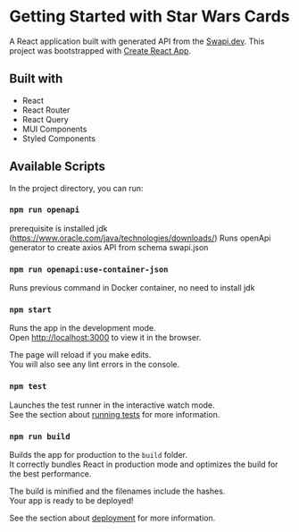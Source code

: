 # Getting Started with Star Wars Cards

A React application built with generated API from the [Swapi.dev](https://swapi.dev).
This project was bootstrapped with [Create React App](https://github.com/facebook/create-react-app).

## Built with

- React
- React Router
- React Query
- MUI Components
- Styled Components

## Available Scripts

In the project directory, you can run:

### `npm run openapi`

prerequisite is installed jdk (https://www.oracle.com/java/technologies/downloads/)
Runs openApi generator to create axios API from schema swapi.json

### `npm run openapi:use-container-json`

Runs previous command in Docker container, no need to install jdk

### `npm start`

Runs the app in the development mode.\
Open [http://localhost:3000](http://localhost:3000) to view it in the browser.

The page will reload if you make edits.\
You will also see any lint errors in the console.

### `npm test`

Launches the test runner in the interactive watch mode.\
See the section about [running tests](https://facebook.github.io/create-react-app/docs/running-tests) for more information.

### `npm run build`

Builds the app for production to the `build` folder.\
It correctly bundles React in production mode and optimizes the build for the best performance.

The build is minified and the filenames include the hashes.\
Your app is ready to be deployed!

See the section about [deployment](https://facebook.github.io/create-react-app/docs/deployment) for more information.